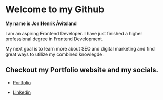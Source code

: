 # Welcome to my Github

**My name is Jon Henrik Åvitsland**

I am an aspiring Frontend Developer. 
I have just finished a higher professional degree in Frontend Development.  

My next goal is to learn more about SEO and digital marketing and find great ways to utilize my combined knowlegde.

## Checkout my Portfolio website and my socials.

- [Portfolio](https://portfolio-jon-h.netlify.app/)

- [Linkedin](https://www.linkedin.com/in/jon-henrik-aavitsland-abaa872b7/)

